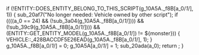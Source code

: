 if (!ENTITY::DOES_ENTITY_BELONG_TO_THIS_SCRIPT(g_10A5A._f8B[a_0/*1*/], 1)) {
    sub_20af7("No longer needed: Vehicle owned by other script");
    if ((((a_0 == 24) && (!sub_3a04(g_10A5A._f8B[a_0/*1*/]))) && (!sub_39c9(g_10A5A._f8B[a_0/*1*/]))) && (ENTITY::GET_ENTITY_MODEL(g_10A5A._f8B[a_0/*1*/]) != ${monster})) {
        VEHICLE::_428BACCDF5E26EAD(g_10A5A._f8B[a_0/*1*/], 1);
    }
    g_10A5A._f8B[a_0/*1*/] = 0;
    g_10A5A[a_0/*1*/] = 1;
    sub_20ada(a_0);
    return ;
}